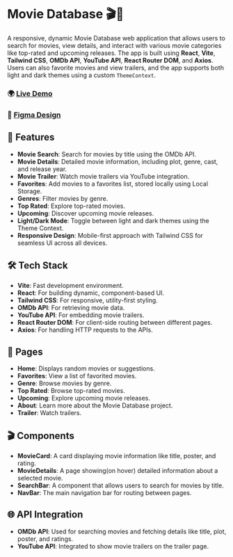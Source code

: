 # Movie Database 🎬🎥

A responsive, dynamic Movie Database web application that allows users to search for movies, view details, and interact with various movie categories like top-rated and upcoming releases. The app is built using **React**, **Vite**, **Tailwind CSS**, **OMDb API**, **YouTube API**, **React Router DOM**, and **Axios**. Users can also favorite movies and view trailers, and the app supports both light and dark themes using a custom `ThemeContext`.

### 🌍 [Live Demo](https://react-movie-database-alx.vercel.app/)

### 📐 [Figma Design](https://www.figma.com/design/IWao7gu17xvrnSoqFW97Gf/Movie-Database?node-id=0-1&t=Z7f1BrPbbb1QaVDg-1)

## 🚀 Features

- **Movie Search**: Search for movies by title using the OMDb API.
- **Movie Details**: Detailed movie information, including plot, genre, cast, and release year.
- **Movie Trailer**: Watch movie trailers via YouTube integration.
- **Favorites**: Add movies to a favorites list, stored locally using Local Storage.
- **Genres**: Filter movies by genre.
- **Top Rated**: Explore top-rated movies.
- **Upcoming**: Discover upcoming movie releases.
- **Light/Dark Mode**: Toggle between light and dark themes using the Theme Context.
- **Responsive Design**: Mobile-first approach with Tailwind CSS for seamless UI across all devices.
  
## 🛠️ Tech Stack

- **Vite**: Fast development environment.
- **React**: For building dynamic, component-based UI.
- **Tailwind CSS**: For responsive, utility-first styling.
- **OMDb API**: For retrieving movie data.
- **YouTube API**: For embedding movie trailers.
- **React Router DOM**: For client-side routing between different pages.
- **Axios**: For handling HTTP requests to the APIs.

## 📄 Pages

- **Home**: Displays random movies or suggestions.
- **Favorites**: View a list of favorited movies.
- **Genre**: Browse movies by genre.
- **Top Rated**: Browse top-rated movies.
- **Upcoming**: Explore upcoming movie releases.
- **About**: Learn more about the Movie Database project.
- **Trailer**: Watch trailers.

## 🎬 Components

- **MovieCard**: A card displaying movie information like title, poster, and rating.
- **MovieDetails**: A page showing(on hover) detailed information about a selected movie.
- **SearchBar**: A component that allows users to search for movies by title.
- **NavBar**: The main navigation bar for routing between pages.

## 🌐 API Integration

- **OMDb API**: Used for searching movies and fetching details like title, plot, poster, and ratings.
- **YouTube API**: Integrated to show movie trailers on the trailer page.



